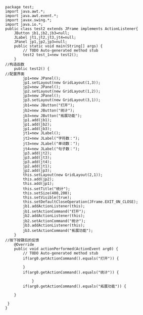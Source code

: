 	package test;
	import java.awt.*;
	import java.awt.event.*;
	import javax.swing.*;
	import java.io.*;
	public class test2 extends JFrame implements ActionListener{
		JButton jb1,jb2,jb3=null;
		JLabel jt1,jt2,jt3,jt4=null;
		JPanel jp1,jp2,jp3=null;
		public static void main(String[] args) {
			// TODO Auto-generated method stub
			test2 test_1=new test2();
		}
	//构造函数
	    public test2() {
	//配置界面
	    	jp1=new JPanel();
	    	jp1.setLayout(new GridLayout(1,3));
	    	jp2=new JPanel();
	    	jp2.setLayout(new GridLayout(1,2));
	    	jp3=new JPanel();
	    	jp3.setLayout(new GridLayout(3,1));
	    	jb1=new JButton("打开");
	    	jb2=new JButton("统计");
	    	jb3=new JButton("拓展功能");
	       	jp1.add(jb1);
	       	jp1.add(jb2);
	    	jp1.add(jb3);
	    	jt1=new JLabel();
	    	jt2=new JLabel("字符数：");
	    	jt3=new JLabel("单词数：");
	    	jt4=new JLabel("句子数：");
	    	jp3.add(jt2);
	    	jp3.add(jt3);
	    	jp3.add(jt4);
	    	jp2.add(jt1);
	    	jp2.add(jp3);
	    	this.setLayout(new GridLayout(2,1));
	    	this.add(jp2);
	    	this.add(jp1);
	    	this.setTitle("统计");
	    	this.setSize(400,200);
	    	this.setVisible(true);
	    	this.setDefaultCloseOperation(JFrame.EXIT_ON_CLOSE);
	    	jb1.addActionListener(this);
	    	jb1.setActionCommand("打开");
	    	jb2.addActionListener(this);
	    	jb2.setActionCommand("统计");
	    	jb3.addActionListener(this);
	    	jb3.setActionCommand("拓展功能");
	    }
	//按下按键后的反馈
		@Override
		public void actionPerformed(ActionEvent arg0) {
			// TODO Auto-generated method stub
			if(arg0.getActionCommand().equals("打开")) {
				
			}
	        if(arg0.getActionCommand().equals("统计")) {
				
				}
	        if(arg0.getActionCommand().equals("拓展功能")) {
	        	
		}
	
	 }
	}